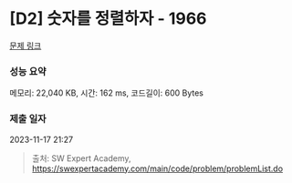 # [D2] 숫자를 정렬하자 - 1966 

[문제 링크](https://swexpertacademy.com/main/code/problem/problemDetail.do?contestProbId=AV5PrmyKAWEDFAUq) 

### 성능 요약

메모리: 22,040 KB, 시간: 162 ms, 코드길이: 600 Bytes

### 제출 일자

2023-11-17 21:27



> 출처: SW Expert Academy, https://swexpertacademy.com/main/code/problem/problemList.do